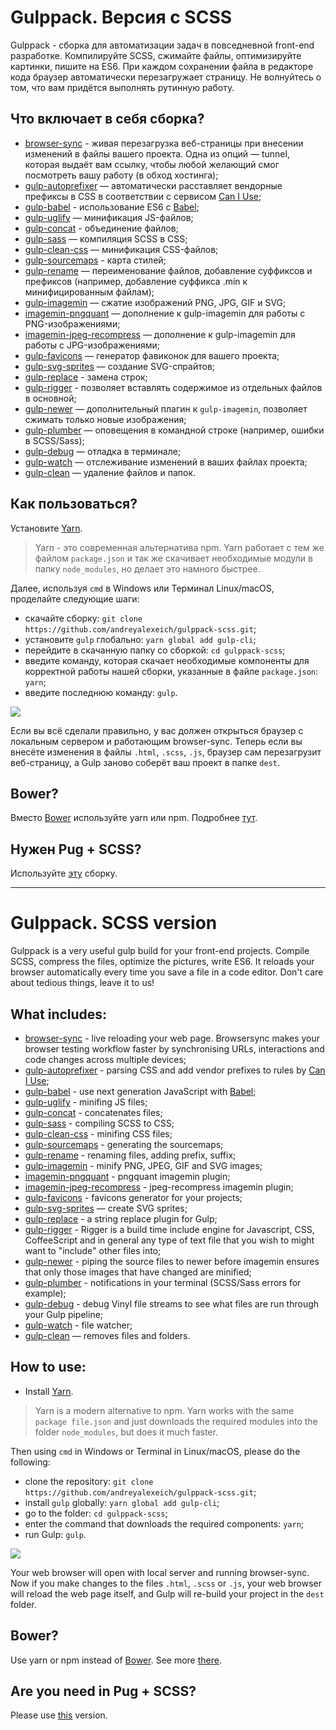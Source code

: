 # Gulppack. Версия с SCSS
Gulppack - сборка для автоматизации задач в повседневной front-end разработке. Компилируйте SCSS, сжимайте файлы, оптимизируйте картинки, пишите на ES6. При  каждом сохранении файла в редакторе кода браузер автоматически перезагружает страницу. Не волнуйтесь о том, что вам придётся выполнять рутинную работу.

## Что включает в себя сборка?
* [browser-sync](https://browsersync.io/docs/gulp) - живая перезагрузка веб-страницы при внесении изменений в файлы вашего проекта. Одна из опций — tunnel, которая выдаёт вам ссылку, чтобы любой желающий смог посмотреть вашу работу (в обход хостинга);
* [gulp-autoprefixer](https://www.npmjs.com/package/gulp-autoprefixer) — автоматически расставляет вендорные префиксы в CSS в соответствии с сервисом [Can I Use](https://caniuse.com/);
* [gulp-babel](https://www.npmjs.com/package/gulp-babel) - использование ES6 с [Babel](https://babeljs.io/);
* [gulp-uglify](https://www.npmjs.com/package/gulp-uglify) — минификация JS-файлов;
* [gulp-concat](https://www.npmjs.com/package/gulp-concat) - объединение файлов;
* [gulp-sass](https://www.npmjs.com/package/gulp-sass) — компиляция SCSS в CSS;
* [gulp-clean-css](https://www.npmjs.com/package/gulp-clean-css) — минификация CSS-файлов;
* [gulp-sourcemaps](https://www.npmjs.com/package/gulp-sourcemaps) - карта стилей;
* [gulp-rename](https://www.npmjs.com/package/gulp-rename) — переименование файлов, добавление суффиксов и префиксов (например, добавление суффикса .min к минифицированным файлам);
* [gulp-imagemin](https://www.npmjs.com/package/gulp-imagemin) — сжатие изображений PNG, JPG, GIF и SVG;
* [imagemin-pngquant](https://www.npmjs.com/package/imagemin-pngquant) — дополнение к gulp-imagemin для работы с PNG-изображениями;
* [imagemin-jpeg-recompress](https://www.npmjs.com/package/imagemin-jpeg-recompress) — дополнение к gulp-imagemin для работы с JPG-изображениями;
* [gulp-favicons](https://github.com/evilebottnawi/favicons) — генератор фавиконок для вашего проекта;
* [gulp-svg-sprites](https://www.npmjs.com/package/gulp-svg-sprites) — создание SVG-спрайтов;
* [gulp-replace](https://www.npmjs.com/package/gulp-replace) - замена строк;
* [gulp-rigger](https://www.npmjs.com/package/gulp-rigger) - позволяет вставлять содержимое из отдельных файлов в основной;
* [gulp-newer](https://www.npmjs.com/package/gulp-newer) — дополнительный плагин к ```gulp-imagemin```, позволяет сжимать только новые изображения;
* [gulp-plumber](https://www.npmjs.com/package/gulp-plumber) — оповещения в командной строке (например, ошибки в SCSS/Sass);
* [gulp-debug](https://www.npmjs.com/package/gulp-debug) — отладка в терминале;
* [gulp-watch](https://www.npmjs.com/package/gulp-watch) — отслеживание изменений в ваших файлах проекта;
* [gulp-clean](https://www.npmjs.com/package/gulp-clean) — удаление файлов и папок.

## Как пользоваться?

Установите [Yarn](https://yarnpkg.com/en/docs/install).

> Yarn - это современная альтернатива npm. Yarn работает с тем же файлом ```package.json``` и так же скачивает необходимые модули в папку ```node_modules```, но делает это намного быстрее.

Далее, используя ```cmd``` в Windows или Терминал Linux/macOS, проделайте следующие шаги:

* скачайте сборку: ```git clone https://github.com/andreyalexeich/gulppack-scss.git```;
* установите ```gulp``` глобально: ```yarn global add gulp-cli```;
* перейдите в скачанную папку со сборкой: ```cd gulppack-scss```;
* введите команду, которая скачает необходимые компоненты для корректной работы нашей сборки, указанные в файле ```package.json```: ```yarn```;
* введите последнюю команду: ```gulp```.

![](https://i.imgur.com/iOYGCoG.png)

Если вы всё сделали правильно, у вас должен открыться браузер с локальным сервером и работающим browser-sync. Теперь если вы внесёте изменения в файлы ```.html```, ```.scss```, ```.js```, браузер сам перезагрузит веб-страницу, а Gulp заново соберёт ваш проект в папке ```dest```.

## Bower?
Вместо [Bower](https://bower.io/) используйте yarn или npm. Подробнее [тут](https://medium.com/netscape/bye-bye-bower-or-how-to-migrate-from-bower-to-npm-and-webpack-4eb2e1121a50).

## Нужен Pug + SCSS?
Используйте [эту](https://github.com/andreyalexeich/gulppack-pug/) сборку.

***

# Gulppack. SCSS version

Gulppack is a very useful gulp build for your front-end projects. Compile SCSS, compress the files, optimize the pictures, write ES6. It reloads your browser automatically every time you save a file in a code editor. Don't care about tedious things, leave it to us!

## What includes:
* [browser-sync](https://browsersync.io/docs/gulp) - live reloading your web page. Browsersync makes your browser testing workflow faster by synchronising URLs, interactions and code changes across multiple devices;
* [gulp-autoprefixer](https://www.npmjs.com/package/gulp-autoprefixer) - parsing CSS and add vendor prefixes to rules by [Can I Use](https://caniuse.com/);
* [gulp-babel](https://www.npmjs.com/package/gulp-babel) - use next generation JavaScript with [Babel](https://babeljs.io/);
* [gulp-uglify](https://www.npmjs.com/package/gulp-uglify) - minifing JS files;
* [gulp-concat](https://www.npmjs.com/package/gulp-concat) - concatenates files;
* [gulp-sass](https://www.npmjs.com/package/gulp-sass) - compiling SCSS to CSS;
* [gulp-clean-css](https://www.npmjs.com/package/gulp-clean-css) - minifing CSS files;
* [gulp-sourcemaps](https://www.npmjs.com/package/gulp-sourcemaps) - generating the sourcemaps;
* [gulp-rename](https://www.npmjs.com/package/gulp-rename) - renaming files, adding prefix, suffix;
* [gulp-imagemin](https://www.npmjs.com/package/gulp-imagemin) - minify PNG, JPEG, GIF and SVG images;
* [imagemin-pngquant](https://www.npmjs.com/package/imagemin-pngquant) - pngquant imagemin plugin;
* [imagemin-jpeg-recompress](https://www.npmjs.com/package/imagemin-jpeg-recompress) - jpeg-recompress imagemin plugin;
* [gulp-favicons](https://github.com/evilebottnawi/favicons) - favicons generator for your projects;
* [gulp-svg-sprites](https://www.npmjs.com/package/gulp-svg-sprites) — create SVG sprites;
* [gulp-replace](https://www.npmjs.com/package/gulp-replace) - a string replace plugin for Gulp;
* [gulp-rigger](https://www.npmjs.com/package/gulp-rigger) - Rigger is a build time include engine for Javascript, CSS, CoffeeScript and in general any type of text file that you wish to might want to "include" other files into;
* [gulp-newer](https://www.npmjs.com/package/gulp-newer) - piping the source files to newer before imagemin ensures that only those images that have changed are minified;
* [gulp-plumber](https://www.npmjs.com/package/gulp-plumber) - notifications in your terminal (SCSS/Sass errors for example);
* [gulp-debug](https://www.npmjs.com/package/gulp-debug) - debug Vinyl file streams to see what files are run through your Gulp pipeline;
* [gulp-watch](https://www.npmjs.com/package/gulp-watch) - file watcher;
* [gulp-clean](https://www.npmjs.com/package/gulp-clean) — removes files and folders.

## How to use:
* Install [Yarn](https://yarnpkg.com/en/docs/install).

> Yarn is a modern alternative to npm. Yarn works with the same ```package file.json``` and just downloads the required modules into the folder ```node_modules```, but does it much faster.

Then using ```cmd``` in Windows or Terminal in Linux/macOS, please do the following:

* clone the repository: ```git clone https://github.com/andreyalexeich/gulppack-scss.git```;
* install ```gulp``` globally: ```yarn global add gulp-cli```;
* go to the folder: ```cd gulppack-scss```;
* enter the command that downloads the required components: ```yarn```;
* run Gulp: ```gulp```.

![](https://i.imgur.com/iOYGCoG.png)

Your web browser will open with local server and running browser-sync. Now if you make changes to the
files ```.html```, ```.scss``` or ```.js```, your web browser will reload the web page itself, and Gulp
will re-build your project in the ```dest``` folder.

## Bower?
Use yarn or npm instead of [Bower](https://bower.io/). See more [there](https://medium.com/netscape/bye-bye-bower-or-how-to-migrate-from-bower-to-npm-and-webpack-4eb2e1121a50).

## Are you need in Pug + SCSS?
Please use [this](https://github.com/andreyalexeich/gulppack-pug/) version.